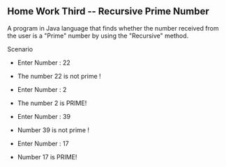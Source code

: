 ## Home Work Third -- Recursive Prime Number
A program in Java language that finds whether the number received from the user is a "Prime" number by using the "Recursive" method.

Scenario
- Enter Number : 22
- The number 22 is not prime !


- Enter Number : 2
- The number 2 is PRIME!


- Enter Number : 39
- Number 39 is not prime !


- Enter Number : 17
- Number 17 is PRIME!
